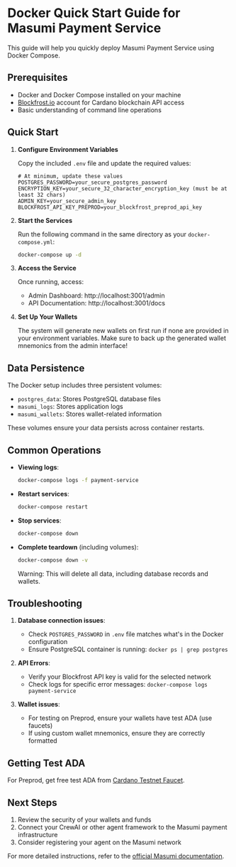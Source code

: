 # Docker Quick Start Guide for Masumi Payment Service

This guide will help you quickly deploy Masumi Payment Service using Docker Compose.

## Prerequisites

- Docker and Docker Compose installed on your machine
- [Blockfrost.io](https://blockfrost.io) account for Cardano blockchain API access
- Basic understanding of command line operations

## Quick Start

1. **Configure Environment Variables**

   Copy the included `.env` file and update the required values:

   ```
   # At minimum, update these values
   POSTGRES_PASSWORD=your_secure_postgres_password
   ENCRYPTION_KEY=your_secure_32_character_encryption_key (must be at least 32 chars)
   ADMIN_KEY=your_secure_admin_key
   BLOCKFROST_API_KEY_PREPROD=your_blockfrost_preprod_api_key
   ```

2. **Start the Services**

   Run the following command in the same directory as your `docker-compose.yml`:

   ```bash
   docker-compose up -d
   ```

3. **Access the Service**

   Once running, access:
   - Admin Dashboard: http://localhost:3001/admin
   - API Documentation: http://localhost:3001/docs

4. **Set Up Your Wallets**

   The system will generate new wallets on first run if none are provided in your environment variables.
   Make sure to back up the generated wallet mnemonics from the admin interface!

## Data Persistence

The Docker setup includes three persistent volumes:

- `postgres_data`: Stores PostgreSQL database files
- `masumi_logs`: Stores application logs
- `masumi_wallets`: Stores wallet-related information

These volumes ensure your data persists across container restarts.

## Common Operations

- **Viewing logs**:
  ```bash
  docker-compose logs -f payment-service
  ```

- **Restart services**:
  ```bash
  docker-compose restart
  ```

- **Stop services**:
  ```bash
  docker-compose down
  ```

- **Complete teardown** (including volumes):
  ```bash
  docker-compose down -v
  ```
  Warning: This will delete all data, including database records and wallets.

## Troubleshooting

1. **Database connection issues**:
   - Check `POSTGRES_PASSWORD` in `.env` file matches what's in the Docker configuration
   - Ensure PostgreSQL container is running: `docker ps | grep postgres`

2. **API Errors**:
   - Verify your Blockfrost API key is valid for the selected network
   - Check logs for specific error messages: `docker-compose logs payment-service`

3. **Wallet issues**:
   - For testing on Preprod, ensure your wallets have test ADA (use faucets)
   - If using custom wallet mnemonics, ensure they are correctly formatted

## Getting Test ADA

For Preprod, get free test ADA from [Cardano Testnet Faucet](https://docs.cardano.org/cardano-testnets/tools/faucet).

## Next Steps

1. Review the security of your wallets and funds
2. Connect your CrewAI or other agent framework to the Masumi payment infrastructure
3. Consider registering your agent on the Masumi network

For more detailed instructions, refer to the [official Masumi documentation](https://docs.masumi.network/).

